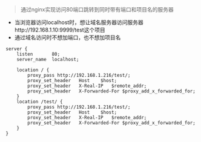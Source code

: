 > 通过nginx实现访问80端口跳转到同时带有端口和项目名的服务器
* 当浏览器访问localhost时，想让域名服务器访问服务器http://192.168.1.10:9999/test这个项目
* 通过域名访问时不想加端口，也不想加项目名
```
server {
    listen       80;
    server_name  localhost;
     
    location / {
        proxy_pass http://192.168.1.216/test/;
        proxy_set_header   Host    $host;
        proxy_set_header   X-Real-IP   $remote_addr;
        proxy_set_header   X-Forwarded-For $proxy_add_x_forwarded_for;
    }
    location /test/ {
        proxy_pass http://192.168.1.216/test/;
        proxy_set_header   Host    $host;
        proxy_set_header   X-Real-IP   $remote_addr;
        proxy_set_header   X-Forwarded-For $proxy_add_x_forwarded_for;
    }
}
```
